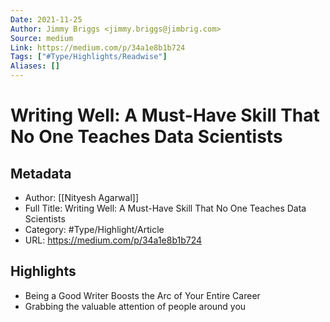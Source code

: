 ```yaml
---
Date: 2021-11-25
Author: Jimmy Briggs <jimmy.briggs@jimbrig.com>
Source: medium
Link: https://medium.com/p/34a1e8b1b724
Tags: ["#Type/Highlights/Readwise"]
Aliases: []
---
```

# Writing Well: A Must-Have Skill That No One Teaches Data Scientists

## Metadata
- Author: [[Nityesh Agarwal]]
- Full Title: Writing Well: A Must-Have Skill That No One Teaches Data Scientists
- Category: #Type/Highlight/Article
- URL: https://medium.com/p/34a1e8b1b724

## Highlights
- Being a Good Writer Boosts the Arc of Your Entire Career
- Grabbing the valuable attention of people around you
